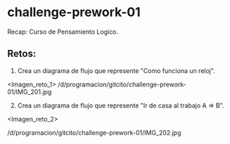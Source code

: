 # challenge-prework-01
Recap: Curso de Pensamiento Logico.

## Retos:

1. Crea un diagrama de flujo que represente "Como funciona un reloj".

<Imagen_reto_1>
/d/programacion/gitcito/challenge-prework-01/IMG_201.jpg

2. Crea un diagrama de flujo que represente "Ir de casa al trabajo A => B".

<Imagen_reto_2>

/d/programacion/gitcito/challenge-prework-01/IMG_202.jpg



